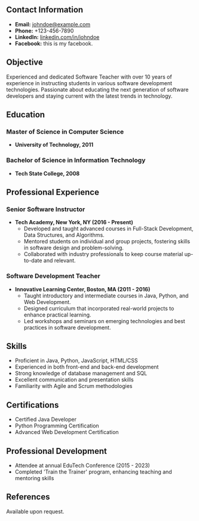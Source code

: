 ## Contact Information
- **Email:** johndoe@example.com
- **Phone:** +123-456-7890
- **LinkedIn:** [linkedin.com/in/johndoe](https://linkedin.com/in/johndoe)
- **Facebook:** this is my facebook.

## Objective
Experienced and dedicated Software Teacher with over 10 years of experience in instructing students in various software development technologies. Passionate about educating the next generation of software developers and staying current with the latest trends in technology.

## Education
### Master of Science in Computer Science
- **University of Technology, 2011**

### Bachelor of Science in Information Technology
- **Tech State College, 2008**

## Professional Experience
### Senior Software Instructor
- **Tech Academy, New York, NY (2016 - Present)**
  - Developed and taught advanced courses in Full-Stack Development, Data Structures, and Algorithms.
  - Mentored students on individual and group projects, fostering skills in software design and problem-solving.
  - Collaborated with industry professionals to keep course material up-to-date and relevant.

### Software Development Teacher
- **Innovative Learning Center, Boston, MA (2011 - 2016)**
  - Taught introductory and intermediate courses in Java, Python, and Web Development.
  - Designed curriculum that incorporated real-world projects to enhance practical learning.
  - Led workshops and seminars on emerging technologies and best practices in software development.

## Skills
- Proficient in Java, Python, JavaScript, HTML/CSS
- Experienced in both front-end and back-end development
- Strong knowledge of database management and SQL
- Excellent communication and presentation skills
- Familiarity with Agile and Scrum methodologies

## Certifications
- Certified Java Developer
- Python Programming Certification
- Advanced Web Development Certification

## Professional Development
- Attendee at annual EduTech Conference (2015 - 2023)
- Completed 'Train the Trainer' program, enhancing teaching and mentoring skills

## References
Available upon request.


